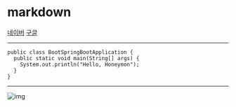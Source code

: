 # markdown
[네이버](https://www.naver.com)
[구글](https://www.google.com)

* * *

```
public class BootSpringBootApplication {
  public static void main(String[] args) {
    System.out.println("Hello, Honeymon");
  }
}
```

* * *

![img](![image](https://user-images.githubusercontent.com/77922743/132944510-c87aeb01-feb9-4dfd-b77a-33e5310c257d.png))

